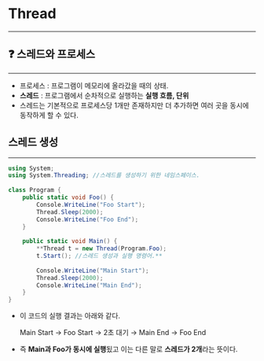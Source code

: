 # Thread

---

## ❓ 스레드와 프로세스

---

- 프로세스 : 프로그램이 메모리에 올라갔을 때의 상태.
- **스레드** : 프로그램에서 순차적으로 실행하는 **실행 흐름, 단위**
- 스레드는 기본적으로 프로세스당 1개만 존재하지만 더 추가하면 여러 곳을 동시에 동작하게 할 수 있다.

## 스레드 생성

---

```csharp
using System;
using System.Threading; //스레드를 생성하기 위한 네임스페이스.
 
class Program {
    public static void Foo() {
        Console.WriteLine("Foo Start");
        Thread.Sleep(2000);
        Console.WriteLine("Foo End");
    }
    
    public static void Main() {
        **Thread t = new Thread(Program.Foo);
        t.Start(); //스레드 생성과 실행 명령어.**
        
        Console.WriteLine("Main Start");
        Thread.Sleep(2000);
        Console.WriteLine("Main End");
    }
}
```

- 이 코드의 실행 결과는 아래와 같다.
    
    Main Start → Foo Start → 2초 대기 → Main End → Foo End
    
- 즉 **Main과 Foo가 동시에 실행**됬고 이는 다른 말로 **스레드가 2개**라는 뜻이다.